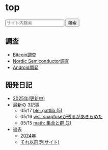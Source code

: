 # top

<form id="ddg-search" action="https://duckduckgo.com/" method="get" target="_blank" onsubmit="addSiteToQuery()">
  <input type="text" id="search-box" name="q" placeholder="サイト内検索">
  <input type="submit" value="検索">
</form>

<script>
  function addSiteToQuery() {
    const input = document.getElementById('search-box');
    const site = 'blog.hirokuma.work';
    input.value = `site:${site} ${input.value}`;
  }
</script>

## 調査

* [Bitcoin調査](bitcoin/index.md)
* [Nordic Semiconductor調査](nrf/index.md)
* [Android開発](android/index.md)

## 開発日記


* [2025年(更新中)](devwork2025.md)
* 最新の 3記事
  * 05/17 [ble: gattlib (5)](2025/05/20250517-ble.md)
  * 05/16 [wsl: snapfuseが残るがあきらめた](2025/05/20250516-wsl.md)
  * 05/15 [math: 集合と群 (2)](2025/05/20250515-math.md)
* 過去
  * [2024年](devwork2024.md)
  * [それ以前(別サイト)](https://hiro99ma.blogspot.com/)
